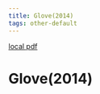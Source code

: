 ```yaml
---
title: Glove(2014)
tags: other-default
---
```


[local pdf](../../../pdfs/2014-GloVe.pdf)

# Glove(2014)
